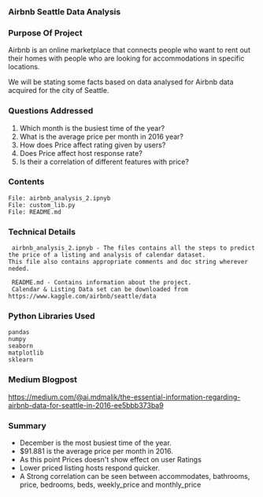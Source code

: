 ### Airbnb Seattle Data Analysis

###  Purpose Of Project

Airbnb is an online marketplace that connects people who want to rent out their homes with people who are looking for accommodations in specific locations.

We will be stating some facts based on data analysed for Airbnb data acquired for the city of Seattle.


### Questions Addressed

1. Which month is the busiest time of the year?
2. What is the average price per month in 2016 year?
3. How does Price affect rating given by users?
4. Does Price affect host response rate?
5. Is their a correlation of different features with price?

### Contents
    
    File: airbnb_analysis_2.ipnyb 
    File: custom_lib.py
    File: README.md    

### Technical Details 
     airbnb_analysis_2.ipnyb - The files contains all the steps to predict the price of a listing and analysis of calendar dataset.                                   This file also contains appropriate comments and doc string wherever neded.
     
     README.md - Contains information about the project.
     Calendar & Listing Data set can be downloaded from https://www.kaggle.com/airbnb/seattle/data     


### Python Libraries Used
    pandas
    numpy
    seaborn
    matplotlib
    sklearn
          
###  Medium Blogpost
https://medium.com/@ai.mdmalik/the-essential-information-regarding-airbnb-data-for-seattle-in-2016-ee5bbb373ba9


###  Summary
-	December is the most busiest time of the year.
-	$91.881 is the average price per month in 2016.
-	As this point Prices doesn't show effect on user Ratings
-	Lower priced listing hosts respond quicker.
-	A Strong correlation can be seen between accommodates, bathrooms, price, bedrooms, beds, weekly_price and monthly_price

